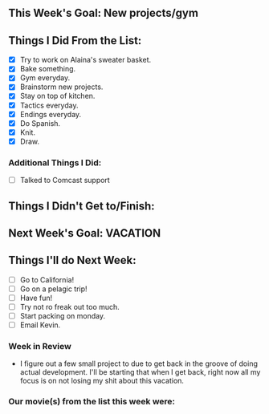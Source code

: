 ## This Week's Goal: New projects/gym

## Things I Did From the List:

- [x] Try to work on Alaina's sweater basket.
- [x] Bake something.
- [x] Gym everyday.
- [x] Brainstorm new projects.
- [x] Stay on top of kitchen.
- [x] Tactics everyday.
- [x] Endings everyday.
- [x] Do Spanish.
- [x] Knit.
- [x] Draw.

### Additional Things I Did:

- [ ] Talked to Comcast support

## Things I Didn't Get to/Finish:

## Next Week's Goal: VACATION

## Things I'll do Next Week:

- [ ] Go to California!
- [ ] Go on a pelagic trip!
- [ ] Have fun!
- [ ] Try not ro freak out too much.
- [ ] Start packing on monday.
- [ ] Email Kevin.

### Week in Review

- I figure out a few small project to due to get back in the groove of doing actual development. I'll be starting that when I get back, right now all my focus is on not losing my shit about this vacation.

### Our movie(s) from the list this week were: